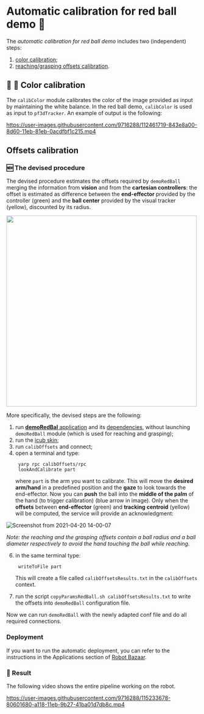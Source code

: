 # Automatic calibration for red ball demo :red_circle:

The *automatic calibration for red ball demo* includes two (independent) steps:
1. [color calibration](#color-calibration);
2. [reaching/grasping offsets calibration](#offsets-calibration).

## :red_circle: :large_blue_circle: Color calibration
The `calibColor` module calibrates the color of the image provided as input by maintaining the white balance.
In the red ball demo, `calibColor` is used as input to `pf3dTracker`. 
An example of output is the following:

https://user-images.githubusercontent.com/9716288/112461719-843e8a00-8d60-11eb-81eb-0acdfbf1c215.mp4


## Offsets calibration

### :new: The devised procedure

The devised procedure estimates the offsets required by `demoRedBall` merging the information from **vision** and from the **cartesian controllers**: the offset is estimated as difference between the **end-effector** provided by the controller (green) and the **ball center** provided by the visual tracker (yellow), discounted by its radius. 

<p float="right">
  <img src="https://user-images.githubusercontent.com/4537987/107539674-7cb68d80-6bc5-11eb-9129-36b9575b00b2.png" width="500" />
</p>

More specifically, the devised steps are the following:

1. run [**demoRedBal** application](https://github.com/robotology/icub-basic-demos/blob/master/demoRedBall/app/scripts/demoRedBall.xml.template) and its [dependencies](https://github.com/robotology/icub-main/blob/master/app/iCubStartup/scripts/iCubStartup.xml.template), without launching `demoRedBall` module (which is used for reaching and grasping);
2. run the [icub skin](https://github.com/robotology/icub-main/blob/master/app/skinGui/scripts/skinGuiAll.xml.template);
3. run `calibOffsets` and connect;
5. open a terminal and type: 
   ```
    yarp rpc calibOffsets/rpc 
    lookAndCalibrate part
    ``` 
    where `part` is the arm you want to calibrate.
    This will move the **desired arm/hand** in a predefined position and the **gaze** to look towards the end-effector. Now you can **push** the ball into the **middle of the palm** of the hand (to trigger calibration) (blue arrow in image). Only when the **offsets** between **end-effector** (green) and **tracking centroid** (yellow) will be computed, the service will provide an acknowledgment:

![Screenshot from 2021-04-20 14-00-07](https://user-images.githubusercontent.com/9716288/115392359-c385bc80-a1e0-11eb-9524-44e84edc7465.png)

_Note: the reaching and the grasping offsets contain a ball radius and a ball diameter respectively to avoid the hand touching the ball while reaching._  

6. in the same terminal type:

   ```
    writeToFile part
    ```

    This will create a file called `calibOffsetsResults.txt` in the `calibOffsets` context.

7. run the script `copyParamsRedBall.sh calibOffsetsResults.txt` to write the offsets into `demoRedBall` configuration file.

Now we can run `demoRedBall` with the newly adapted conf file and do all required connections. 



### Deployment

If you want to run the automatic deployment, you can refer to the instructions in the Applications section of [Robot Bazaar](https://robot-bazaar.iit.it/apps/academy/courses/1).

### :dart: Result

The following video shows the entire pipeline working on the robot. 

https://user-images.githubusercontent.com/9716288/115233678-80601680-a118-11eb-9b27-41ba01d7db8c.mp4


